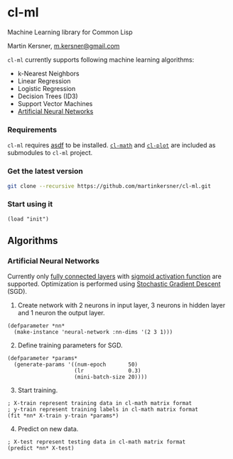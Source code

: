 # cl-ml

Machine Learning library for Common Lisp

Martin Kersner, <m.kersner@gmail.com>

`cl-ml` currently supports following machine learning algorithms:
* k-Nearest Neighbors
* Linear Regression
* Logistic Regression
* Decision Trees (ID3)
* Support Vector Machines
* [Artificial Neural Networks](https://github.com/martinkersner/cl-ml#artificial-neural-networks)

### Requirements
`cl-ml` requires [asdf](https://gitlab.common-lisp.net/asdf/asdf.git) to be installed. [`cl-math`](https://github.com/martinkersner/cl-math.git) and [`cl-plot`](https://github.com/martinkersner/cl-plot.git) are included as submodules to `cl-ml` project.

### Get the latest version
```bash
git clone --recursive https://github.com/martinkersner/cl-ml.git
```

### Start using it
```common-lisp
(load "init")
```

## Algorithms

### Artificial Neural Networks
Currently only [fully connected layers](http://cs231n.github.io/convolutional-networks/#fc) with [sigmoid activation function](https://en.wikipedia.org/wiki/Sigmoid_function) are supported. Optimization is performed using [Stochastic Gradient Descent](https://en.wikipedia.org/wiki/Stochastic_gradient_descent) (SGD).

1. Create network with 2 neurons in input layer, 3 neurons in hidden layer and 1 neuron the output layer.
```common-lisp
(defparameter *nn*
  (make-instance 'neural-network :nn-dims '(2 3 1)))
```

2. Define training parameters for SGD.
```common-lisp
(defparameter *params*
  (generate-params '((num-epoch       50)
                     (lr              0.3)
                     (mini-batch-size 20))))
```

3. Start training.
```common-lisp
; X-train represent training data in cl-math matrix format
; y-train represent training labels in cl-math matrix format 
(fit *nn* X-train y-train *params*)
```

4. Predict on new data.
```common-lisp
; X-test represent testing data in cl-math matrix format
(predict *nn* X-test)
```
